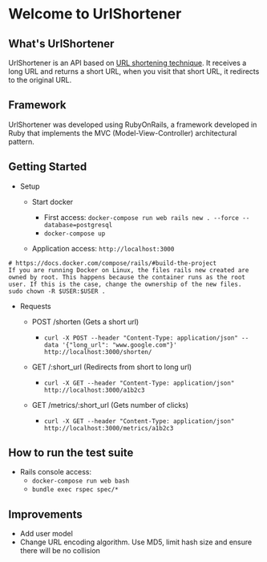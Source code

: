 # Welcome to UrlShortener

## What's UrlShortener 

UrlShortener is an API based on [URL shortening technique](https://en.wikipedia.org/wiki/URL_shortening). 
It receives a long URL and returns a short URL, when you visit that short URL, it redirects to the original URL. 

## Framework

UrlShortener was developed using RubyOnRails, a framework developed in Ruby that implements the MVC (Model-View-Controller) architectural pattern.

## Getting Started

- Setup

  - Start docker
    - First access: `docker-compose run web rails new . --force --database=postgresql`
    - `docker-compose up`

  - Application access: `http://localhost:3000`

```
# https://docs.docker.com/compose/rails/#build-the-project
If you are running Docker on Linux, the files rails new created are owned by root. This happens because the container runs as the root user. If this is the case, change the ownership of the new files.
sudo chown -R $USER:$USER .
```

- Requests

  - POST /shorten (Gets a short url)
    - `curl -X POST --header "Content-Type: application/json" --data '{"long_url": "www.google.com"}' http://localhost:3000/shorten/`

  - GET /:short_url (Redirects from short to long url)
    - `curl -X GET --header "Content-Type: application/json" http://localhost:3000/a1b2c3`

  - GET /metrics/:short_url (Gets number of clicks)
    - `curl -X GET --header "Content-Type: application/json" http://localhost:3000/metrics/a1b2c3`

## How to run the test suite

  - Rails console access:
    - `docker-compose run web bash`
    - `bundle exec rspec spec/*`

## Improvements

  - Add user model
  - Change URL encoding algorithm. Use MD5, limit hash size and ensure there will be no collision

